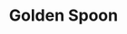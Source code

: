 --- 
title: "Golden Spoon"
publishdate: "2019-9-3T16:48:46+02:00"
src: "https://365manga.net/manga/golden-spoon"
image: "https://data.365manga.net/images/thumbnails/2035-golden-spoon.jpg"
description: "'You can choose your parents?!' The life adventures of a kid who became a golden spoon* (One who lives in a life of luxury) Original Webtoon http://comic.naver.com/webtoon/list.nhn?titleId=679567&weekday="
---